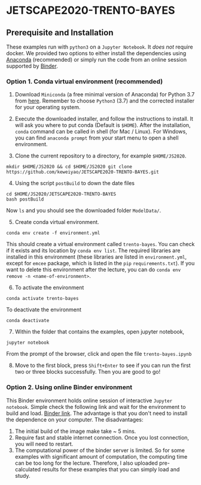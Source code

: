 # JETSCAPE2020-TRENTO-BAYES

## Prerequisite and Installation

These examples run with `python3` on a `Jupyter Notebook`. It *does not* require docker.
We provided two options to either install the dependencies using [Anaconda](https://www.anaconda.com/) (recommended) or simply run the code from an online session supported by [Binder](https://mybinder.org/).

### Option 1. Conda virtual environment (recommended)

1. Download `Miniconda` (a free minimal version of Anaconda) for Python 3.7 from [here](https://docs.conda.io/en/latest/miniconda.html). Remember to choose `Python3` (3.7) and the corrected installer for your operating system.

2. Execute the downloaded installer, and follow the instructions to install.
It will ask you where to put conda (Default is `$HOME`). After the installation, `conda` command can be called in shell (for Mac / Linux). For Windows, you can find `anaconda prompt` from your start menu to open a shell environment.

3. Clone the current repository to a directory, for example `$HOME/JS2020`.
```
mkdir $HOME/JS2020 && cd $HOME/JS2020 git clone https://github.com/keweiyao/JETSCAPE2020-TRENTO-BAYES.git 
```

4. Using the script `postBuild` to down the date files  
```
cd $HOME/JS2020/JETSCAPE2020-TRENTO-BAYES 
bash postBuild 
```
Now `ls` and you should see the downloaded folder `ModelData/`.

5. Create conda virtual environment.
```
conda env create -f environment.yml 
```
This should create a virtual environment called `trento-bayes`. You can check if it exists and its location by `conda env list`. The required libraries are installed in this environment (these libraries are listed in `environment.yml`, except for `emcee` package, which is listed in the `pip` `requirements.txt`). If you want to delete this environment after the lecture, you can do `conda env remove -n <name-of-environment>`.

6. To activate the environment 
```
conda activate trento-bayes 
```
To deactivate the environment 
```
conda deactivate 
```

7. Within the folder that contains the examples, open jupyter notebook, 
```
jupyter notebook 
```
From the prompt of the browser, click and open the file `trento-bayes.ipynb`

8. Move to the first block, press `Shift+Enter` to see if you can run the first two or three blocks successfully. 
Then you are good to go!

### Option 2. Using online Binder environment

This Binder environment holds online session of interactive `Jupyter notebook`. 
Simple check the following link and wait for the environment to build and load.
[Binder link](https://mybinder.org/v2/gh/keweiyao/JETSCAPE2020-TRENTO-BAYES/master ).
The advantage is that you don't need to install the dependence on your computer. 
The disadvantages: 
1. The initial build of the image make take ~ 5 mins.
2. Require fast and stable internet connection. Once you lost connection, you will need to restart.
3. The computational power of the binder server is limited. So for some examples with significant amount of computation, the computing time can be too long for the lecture. Therefore, I also uploaded pre-calculated results for these examples that you can simply load and study.
